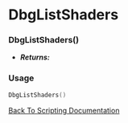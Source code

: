 # DbgListShaders

### DbgListShaders()
- ***Returns:*** 

### Usage

```Lua
DbgListShaders()
```


[Back To Scripting Documentation](../README.md)
